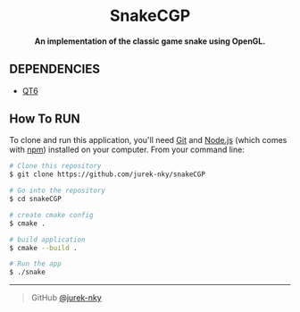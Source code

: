 <h1 align="center">
  <br>
  SnakeCGP
  <br>
</h1>

<h4 align="center">An implementation of the classic game snake using OpenGL.</h4>


## DEPENDENCIES

* [QT6](https://www.qt.io/download)

## How To RUN

To clone and run this application, you'll need [Git](https://git-scm.com)
and [Node.js](https://nodejs.org/en/download/) (which comes with [npm](http://npmjs.com)) installed on your computer.
From your command line:

```bash
# Clone this repository
$ git clone https://github.com/jurek-nky/snakeCGP

# Go into the repository
$ cd snakeCGP 

# create cmake config
$ cmake .

# build application
$ cmake --build .

# Run the app
$ ./snake 
```

---

> GitHub [@jurek-nky](https://github.com/jurek-nky)

